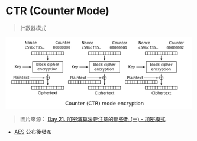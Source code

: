 # CTR (Counter Mode)
> 計數器模式

![](Pasted%20image%2020220729112541.png)

> 圖片來源： [Day 21. 加密演算法要注意的那些毛 (一) - 加密模式](https://ithelp.ithome.com.tw/articles/10249953)

- [AES](演算法/AES.md) 公布後發布
